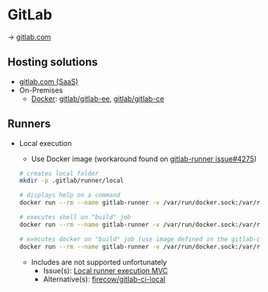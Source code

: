 # GitLab

→ [gitlab.com](https://about.gitlab.com/)

## Hosting solutions

- [gitlab.com (SaaS)](https://gitlab.com/)
- On-Premises
  - [Docker](https://docs.gitlab.com/ee/install/docker.html): [gitlab/gitlab-ee](https://hub.docker.com/r/gitlab/gitlab-ee/), [gitlab/gitlab-ce](https://hub.docker.com/r/gitlab/gitlab-ce/)

## Runners

- Local execution

  - Use Docker image (workaround found on [gitlab-runner issue#4275](https://gitlab.com/gitlab-org/gitlab-runner/-/issues/4275))

  ```bash
  # creates local folder
  mkdir -p .gitlab/runner/local
  
  # displays help on a command
  docker run --rm --name gitlab-runner -v /var/run/docker.sock:/var/run/docker.sock -v $PWD/.gitlab/runner/local/config:/etc/gitlab-runner -v $PWD:$PWD --workdir $PWD gitlab/gitlab-runner exec help
  
  # executes shell on "build" job
  docker run --rm --name gitlab-runner -v /var/run/docker.sock:/var/run/docker.sock -v $PWD/.gitlab/runner/local/config:/etc/gitlab-runner -v $PWD:$PWD --workdir $PWD gitlab/gitlab-runner exec shell build
  
  # executes docker on "build" job (use image defined in the gitlab-ci file)
  docker run --rm --name gitlab-runner -v /var/run/docker.sock:/var/run/docker.sock -v $PWD/.gitlab/runner/local/config:/etc/gitlab-runner -v $PWD:$PWD --workdir $PWD gitlab/gitlab-runner exec shell build
  ```

  - Includes are not supported unfortunately
    - Issue(s): [Local runner execution MVC](https://gitlab.com/gitlab-org/gitlab-runner/-/issues/2797)
    - Alternative(s): [firecow/gitlab-ci-local](https://github.com/firecow/gitlab-ci-local)
